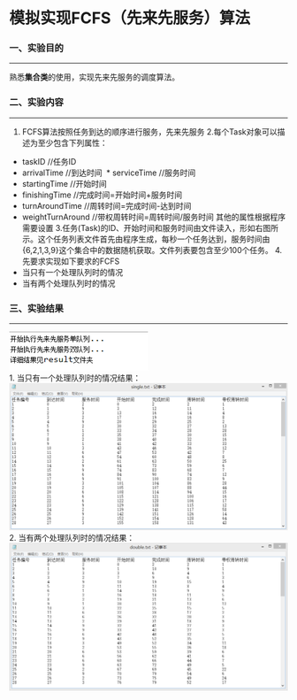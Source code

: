 # 模拟实现FCFS（先来先服务）算法
### 一、实验目的
----------------
  熟悉**集合类**的使用，实现先来先服务的调度算法。
### 二、实验内容
-----------------
1. FCFS算法按照任务到达的顺序进行服务，先来先服务
2.每个Task对象可以描述为至少包含下列属性：
  * taskID //任务ID
  * arrivalTime //到达时间
  * serviceTime //服务时间
  * startingTime //开始时间
  * finishingTime //完成时间=开始时间+服务时间
  * turnAroundTime //周转时间=完成时间-达到时间
  * weightTurnAround //带权周转时间=周转时间/服务时间
其他的属性根据程序需要设置
3.任务(Task)的ID、开始时间和服务时间由文件读入，形如右图所示。这个任务列表文件首先由程序生成，每秒一个任务达到，服务时间由{6,2,1,3,9}这个集合中的数据随机获取。文件列表要包含至少100个任务。
4.先要求实现如下要求的FCFS
  * 当只有一个处理队列时的情况
  * 当有两个处理队列时的情况
### 三、实验结果
-----------------
<div>
<img src="https://github.com/123012015105/JAVA/blob/master/FCFS/images/demo.png">
</div>
1. 当只有一个处理队列时的情况结果：<br>
<img src="https://github.com/123012015105/JAVA/blob/master/FCFS/images/FCFS%E5%8D%95%E9%98%9F%E5%88%97%E6%88%AA%E5%9B%BE.png">
2. 当有两个处理队列时的情况结果：
<img src="https://github.com/123012015105/JAVA/blob/master/FCFS/images/FCFS%E5%8F%8C%E9%98%9F%E5%88%97%E6%88%AA%E5%9B%BE.png">


